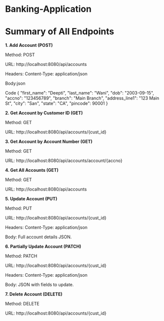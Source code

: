 # Banking-Application 

# Summary of All Endpoints
**1. Add Account (POST)**

Method: POST

URL: http://localhost:8080/api/accounts

Headers: Content-Type: application/json

Body:json

Code
{
  "first_name": "Deepti",
  "last_name": "Wani",
  "dob": "2003-09-15",
  "accno": "123456789",
  "branch": "Main Branch",
  "address_line1": "123 Main St",
  "city": "San",
  "state": "CA",
  "pincode": 90001
}

**2. Get Account by Customer ID (GET)**

Method: GET

URL: http://localhost:8080/api/accounts/{cust_id}

**3. Get Account by Account Number (GET)**

Method: GET

URL: http://localhost:8080/api/accounts/account/{accno}

**4. Get All Accounts (GET)**

Method: GET

URL: http://localhost:8080/api/accounts

**5. Update Account (PUT)**

Method: PUT

URL: http://localhost:8080/api/accounts/{cust_id}

Headers: Content-Type: application/json

Body: Full account details JSON.

**6. Partially Update Account (PATCH)**

Method: PATCH

URL: http://localhost:8080/api/accounts/{cust_id}

Headers: Content-Type: application/json

Body: JSON with fields to update.

**7. Delete Account (DELETE)**

Method: DELETE

URL: http://localhost:8080/api/accounts/{cust_id}
